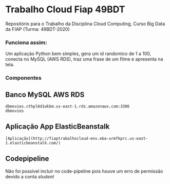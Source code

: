 # Trabalho Cloud Fiap 49BDT 
Repositório para o Trabalho da Disciplina Cloud Computing, Curso Big Data da FIAP (Turma: 49BDT-2020)

### Funciona assim: 
Um aplicação Python bem simples, gera um id randomico de 1 a 100, conecta no MySQL (AWS RDS), traz uma frase de um filme e apresenta na tela. 

### Componentes

## Banco MySQL AWS RDS
	dbmovies.cthpl6d1wkbm.us-east-1.rds.amazonaws.com:3306
	dbmovies

## Aplicação App ElasticBeanstalk
	[Aplicação](http://fiaptrabalhocloud-env.eba-urmfkprc.us-east-1.elasticbeanstalk.com/)


## Codepipeline
Não foi possível incluir no code-pipeline pois houve um erro de permissão devido a conta *student*
	

